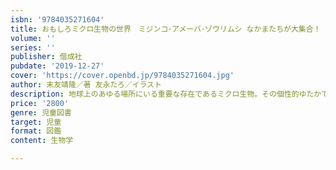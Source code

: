 ```yaml
---
isbn: '9784035271604'
title: おもしろミクロ生物の世界　ミジンコ･アメーバ･ゾウリムシ なかまたちが大集合！
volume: ''
series: ''
publisher: 偕成社
pubdate: '2019-12-27'
cover: 'https://cover.openbd.jp/9784035271604.jpg'
author: 末友靖隆／著 友永たろ／イラスト
description: 地球上のあゆる場所にいる重要な存在であるミクロ生物。その個性的ゆたかで多様性にみちた知られざる秘密について紹介する。
price: '2800'
genre: 児童図書
target: 児童
format: 図鑑
content: 生物学

---
```

